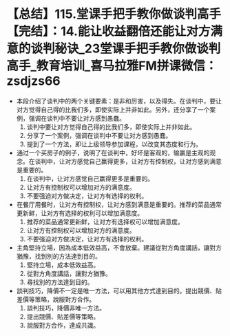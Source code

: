 # 【总结】115.堂课手把手教你做谈判高手【完结】：14.能让收益翻倍还能让对方满意的谈判秘诀_23堂课手把手教你做谈判高手_教育培训_喜马拉雅FM拼课微信：zsdjzs66

-   本段介绍了谈判中的两个关键要素：是非和厉害，以及得失。在谈判中，要让对方觉得自己得的比我们多，即使实际上并非如此。另外，还分享了一个案例，强调在谈判中不要让对方感到愚蠢。
    1.  谈判中要让对方觉得自己得的比我们多，即使实际上并非如此。
    2.  分享了一个案例，强调在谈判中不要让对方感到愚蠢。
    3.  提到了一个方法，即让上级领导参加课程，以改变其态度和行为。
-   通过一个买房子的例子，说明了在谈判中，好坏是客观的，输赢是主观的观念。在谈判中，让对方感觉自己赢得更多，让对方有控制权，让对方感到满意是重要的。
    1.  在谈判中，让对方感觉自己赢得更多是重要的。
    2.  让对方有控制权可以增加对方的满意度。
    3.  不要强迫对方做决定，让对方有选择的权利。
-   在餐厅用餐时，让对方有控制权，让对方感到满意是重要的。推荐的菜品通常更新鲜，让对方有选择的权利可以增加满意度。
    1.  推荐的菜品通常更新鲜，让对方有选择权可以增加满意度。
    2.  让对方有控制权可以增加对方的满意度。
    3.  不要强迫对方做决定，让对方有选择的权利。
-   主角堅持立場，因為成本低效益高，不會放棄。建議從對方角度講話，讓對方猶豫，找到別的方法達到目的。
    1.  堅持立場，成本低效益高。
    2.  從對方角度講話，讓對方猶豫。
    3.  尋找別的方法達到目的。
-   談判技巧，降價不一定是唯一方法，可以用其他方式達到目的。提出競價、貼差價等策略，說服對方合作。
    1.  談判技巧，降價非唯一方法。
    2.  提出競價、貼差價等策略。
    3.  說服對方合作，達成共識。